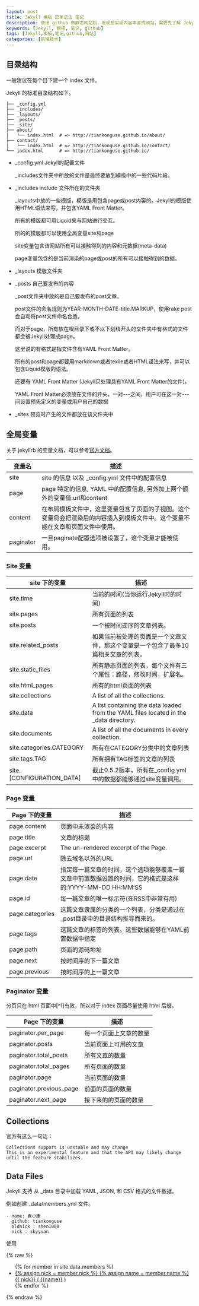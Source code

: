 ```yaml
---
layout: post
title: Jekyll 模板 简单语法 笔记
description: 使用 github 做静态网站后，发现想实现内容丰富的网站，需要先了解 Jekyll 的基本语法，于是找了一些资料看了看，并记录下来。
keywords: [Jekyll, 模板, 笔记, github]
tags: [Jekyll,模板,笔记,github,网站]
categories: [前端技术]
---
```


## 目录结构

一般建议在每个目下建一个 index 文件。

Jekyll 的标准目录结构如下。

````
├── _config.yml
├── _includes/
├── _layouts/
├── _posts/
├── _site/
├── about/
|   └── index.html  # => http://tiankonguse.github.io/about/
├── contact/
|   └── index.html  # => http://tiankonguse.github.io/contact/
└── index.html      # => http://tiankonguse.github.io/
````


* _config.yml   Jekyll的配置文件

    _includes文件夹中所放的文件是最终要放到模版中的一些代码片段。

* _includes     include 文件所在的文件夹

    _layouts中放的一些模版，模版是用包含page或post内容的。Jekyll的模版使用HTML语法来写，并包含YAML Front Matter。

    所有的模版都可用Liquid来与网站进行交互。
    
    所的的模版都可以使用全局变量site和page
    
    site变量包含该网站所有可以接触得到的内容和元数据(meta-data)
    
    page变量包含的是当前渲染的page或post的所有可以接触得到的数据。
    
* _layouts      模版文件夹
* _posts        自己要发布的内容
    
    _post文件夹中放的是自己要发布的post文章。
    
    post文件的命名规则为YEAR-MONTH-DATE-title.MARKUP，使用rake post会自动将post文件命名合适。
    
    而对于page，所有放在根目录下或不以下划线开头的文件夹中有格式的文件都会被Jekyll处理成page。
    
    这里说的有格式是指文件含有YAML Front Matter。
    
    所有的post和page都要用markdown或者texile或者HTML语法来写，并可以包含Liquid模版的语法。
    
    还要有 YAML Front Matter (Jekyll只处理具有YAML Front Matter的文件)。
    
    YAML Front Matter必须放在文件的开头，一对---之间，用户可在这一对---间设置预先定义的变量或用户自己的数据
    
    
* _sites        预览时产生的文件都放在该文件夹中




## 全局变量


关于 jekyllrb 的变量文档，可以参考[官方文档][jekyllrb-variables]。


|  变量名     | 描述           
|-------------|-------------
|site	      | site 的信息 以及 _config.yml 文件中的配置信息
|page         | page 特定的信息, YAML 中的配置信息, 另外加上两个额外的变量值:url和content
|content      | 在布局模板文件中，这里变量包含了页面的子视图。这个变量将会把渲染后的内容插入到模板文件中。这个变量不能在文章和页面文件中使用。
|paginator    | 一旦paginate配置选项被设置了，这个变量才能被使用。


 
 
### Site 变量



   site 下的变量             | 描述           
 -------------------------- |-------------
 site.time                  | 当前的时间(当你运行Jekyll时的时间)
 site.pages                 | 所有页面的列表
 site.posts                 | 一个按时间逆序的文章列表。
 site.related_posts         | 如果当前被处理的页面是一个文章文件，那这个变量是一个包含了最多10篇相关文章的列表。
 site.static_files          | 所有静态页面的列表，每个文件有三个属性：路径，修改时间，扩展名。
 site.html_pages            | 所有的html页面的列表
 site.collections           | A list of all the collections.
 site.data                  | A list containing the data loaded from the YAML files located in the _data directory.
 site.documents             | A list of all the documents in every collection.
 site.categories.CATEGORY   | 所有在CATEGORY分类中的文章列表
 site.tags.TAG              | 所有拥有TAG标签的文章的列表
 site.[CONFIGURATION_DATA]  | 截止0.5.2版本，所有在_config.yml中的数据都能够通过site变量调用。


### Page 变量


   Page 下的变量            | 描述           
 -------------------------- |-------------
page.content                | 页面中未渲染的内容
page.title                  | 文章的标题
page.excerpt                | The un-rendered excerpt of the Page.
page.url                    | 除去域名以外的URL
page.date                   | 指定每一篇文章的时间，这个选项能够覆盖一篇文章中前置数据设置的时间，它的格式是这样的:YYYY-MM-DD HH:MM:SS
page.id                     | 每一篇文章的唯一标示符(在RSS中非常有用) 
page.categories             | 这篇文章隶属的分类的一个列表，分类是通过在_post目录中的目录结构推导而来的。
page.tags                   | 这篇文章的标签的列表。这些数据能够在YAML前置数据中指定
page.path                   | 页面的源码地址
page.next                   | 按时间序的下一篇文章
page.previous               | 按时间序的上一篇文章



### Paginator 变量


分页只在 html 页面中[^1]有效，所以对于 index 页面尽量使用 html 后缀。


   Page 下的变量            | 描述           
 -------------------------- |-------------
paginator.per_page          | 每一个页面上文章的数量
paginator.posts             | 当前页面上可用的文章
paginator.total_posts       | 所有文章的数量
paginator.total_pages       | 所有页面的数量
paginator.page              | 当前页面的数量
paginator.previous_page     | 前面的页面的数量
paginator.next_page         | 接下来的的页面的数量


## Collections


官方有这么一句话：


```
Collections support is unstable and may change
This is an experimental feature and that the API may likely change until the feature stabilizes.
```

## Data Files


Jekyll 支持 从 _data 目录中加载 YAML, JSON, 和 CSV 格式的文件数据。

例如创建 _data/members.yml 文件。


```
- name: 袁小康
  github: tiankonguse
  oldnick : shen1000
  nick : skyyuan
```

使用


{% raw %} 
    <ul>
    {% for member in site.data.members %}
      <li>
        <a href="https://github.com/{{ member.github }}">
        {% assign nick = member.nick %}
        {% assign name = member.name %}
          {{ nick}} ( {{name}} )
        </a>
      </li>
    {% endfor %}
    </ul>
{% endraw %}


[jekyllrb-variables]: http://jekyllrb.com/docs/variables/
[1]: http://segmentfault.com/blog/skyinlayer/1190000000406015
